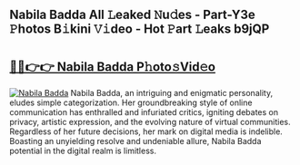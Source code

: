 ## Nabila Badda All 𝙻eaked 𝙽u𝚍es - Part-Y3e 𝙿hotos B𝚒kini 𝚅𝚒deo - Hot 𝙿art 𝙻eaks b9jQP

# <h2><a href="http://ld2ayu2.urlbe.top/?page=Nabila+Badda">🔗🔗👉👉 Nabila Badda P𝚑oto𝚜Vid𝚎o</a></h2>

[![Nabila Badda](https://i.imgur.com/eBuTRDB.gif)](http://ld2ayu2.urlbe.top/?page=Nabila+Badda)
Nabila Badda, an intriguing and enigmatic personality, eludes simple categorization. Her groundbreaking style of online communication has enthralled and infuriated critics, igniting debates on privacy, artistic expression, and the evolving nature of virtual communities. Regardless of her future decisions, her mark on digital media is indelible. Boasting an unyielding resolve and undeniable allure, Nabila Badda potential in the digital realm is limitless.
